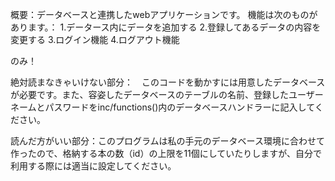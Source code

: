 概要：データベースと連携したwebアプリケーションです。
機能は次のものがあります。：
1.データース内にデータを追加する
2.登録してあるデータの内容を変更する
3.ログイン機能
4.ログアウト機能

のみ！



絶対読まなきゃいけない部分：　このコードを動かすには用意したデータベースが必要です。また、容姿したデータベースのテーブルの名前、登録したユーザーネームとパスワードをinc/functions()内のデータベースハンドラーに記入してください。



読んだ方がいい部分：このプログラムは私の手元のデータベース環境に合わせて作ったので、格納する本の数（id）の上限を11個にしていたりしますが、自分で利用する際には適当に設定してください。






